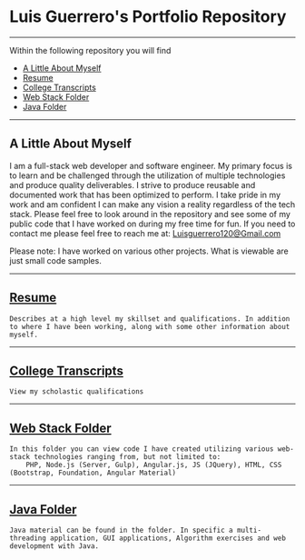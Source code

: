 # Luis Guerrero's Portfolio Repository

---

Within the following repository you will find
* [A Little About Myself](#A)
* [Resume](#resume)
* [College Transcripts](#college)
* [Web Stack Folder](#web)
* [Java Folder](#java)

---

## A Little About Myself
	
I am a full-stack web developer and software engineer. My primary focus is to learn and be challenged  through the utilization of multiple technologies and produce quality deliverables. I strive to produce reusable and documented work that has been optimized to perform. I take pride in my work and am confident I can make any vision a reality regardless of the tech stack. Please feel free to look around in the repository and see some of my public code that I have worked on during my free time for fun. If you need to contact me please feel free to reach me at:
	Luisguerrero120@Gmail.com

Please note: I have worked on various other projects. What is viewable are just small code samples. 

---

## [Resume](https://github.com/luisg1119/Guerrero-Luis-Portfolio/blob/master/Guerrero_Luis_Resume.pdf)

	Describes at a high level my skillset and qualifications. In addition to where I have been working, along with some other information about myself. 

---

## [College Transcripts](https://github.com/luisg1119/Guerrero-Luis-Portfolio/blob/master/Guerrero_Luis_Transcript.pdf)
	
	View my scholastic qualifications 

---

## [Web Stack Folder](https://github.com/luisg1119/Guerrero-Luis-Portfolio/tree/master/Web)

	In this folder you can view code I have created utilizing various web-stack technologies ranging from, but not limited to:
		PHP, Node.js (Server, Gulp), Angular.js, JS (JQuery), HTML, CSS (Bootstrap, Foundation, Angular Material)

---

## [Java Folder](https://github.com/luisg1119/Guerrero-Luis-Portfolio/tree/master/Java)

	Java material can be found in the folder. In specific a multi-threading application, GUI applications, Algorithm exercises and web development with Java. 


